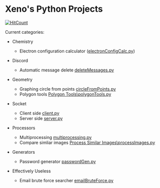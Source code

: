 # Xeno's Python Projects

[![HitCount](http://hits.dwyl.com/xenophilicy/python-stuff.svg)](http://hits.dwyl.com/xenophilicy/python-stuff)

Current categories:

* Chemistry
    - Electron configuration calculator ([electronConfigCalc.py](https://github.com/Xenophilicy/python-stuff/blob/master/Chemistry/electronConfigCalc.py))

* Discord
    - Automatic message delete [deleteMessages.py](https://github.com/Xenophilicy/python-stuff/blob/master/Discord/deleteMessages.py)

* Geometry
    - Graphing circle from points [circleFromPoints.py](https://github.com/Xenophilicy/python-stuff/blob/master/Geometry/circleFromPoints.py)
    - Polygon tools [Polygon Tools\polygonTools.py](https://github.com/Xenophilicy/python-stuff/blob/master/Geometry/Polygon%20Tools/polygonTools.py)

* Socket
    - Client side [client.py](https://github.com/Xenophilicy/python-stuff/blob/master/Socket/client.py)
    - Server side [server.py](https://github.com/Xenophilicy/python-stuff/blob/master/Socket/server.py)

* Processors
    - Multiprocessing [multiprocessing.py](https://github.com/Xenophilicy/python-stuff/blob/master/Processors/multiprocessing.py)
    - Compare simliar images [Process Similar Images\processImages.py](https://github.com/Xenophilicy/python-stuff/blob/master/Processors/Process%20Similar%20Images/processImages.py)

* Generators
    - Password generator [passwordGen.py](https://github.com/Xenophilicy/python-stuff/blob/master/Generators/passwordGen.py)

* Effectively Useless
    - Email brute force searcher [emailBruteForce.py](https://github.com/Xenophilicy/python-stuff/blob/master/Effectively%20Useless/emailBruteForce.py)